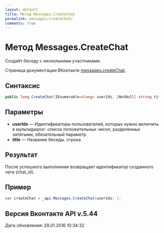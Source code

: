 ```yaml
---
layout: default
title: Метод Messages.CreateChat
permalink: messages/createChat/
comments: true
---
```

# Метод Messages.CreateChat
Создаёт беседу с несколькими участниками.

Страница документации ВКонтакте [messages.createChat](https://vk.com/dev/messages.createChat).

## Синтаксис
``` csharp
public long CreateChat(IEnumerable<ulong> userIds, [NotNull] string title)
```

## Параметры
+ **userIds** — Идентификаторы пользователей, которых нужно включить в мультидиалог. список положительных чисел, разделенных запятыми, обязательный параметр
+ **title** — Название беседы. строка

## Результат
После успешного выполнения возвращает  идентификатор созданного чата (chat_id).

## Пример
``` csharp
var createChat = _api.Messages.CreateChat(userIds: );
```

## Версия Вконтакте API v.5.44
Дата обновления: 28.01.2016 10:34:32
